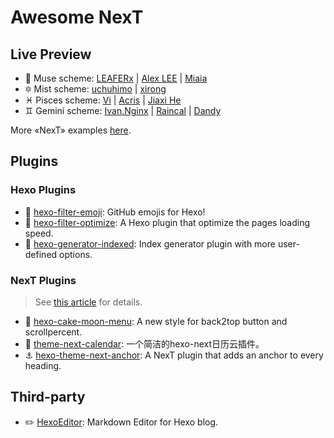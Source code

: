 # Awesome NexT

## Live Preview

* :heart_decoration: Muse scheme: [LEAFERx](https://leaferx.online) | [Alex LEE](http://saili.science) | [Miaia](https://11.tt)
* :six_pointed_star: Mist scheme: [uchuhimo](http://uchuhimo.me) | [xirong](http://www.ixirong.com)
* :pisces: Pisces scheme: [Vi](http://notes.iissnan.com) | [Acris](https://acris.me) | [Jiaxi He](http://jiaxi.io)
* :gemini: Gemini scheme: [Ivan.Nginx](https://almostover.ru) | [Raincal](https://raincal.com) | [Dandy](https://dandyxu.me)

More «NexT» examples [here](https://github.com/iissnan/hexo-theme-next/issues/119).

## Plugins

### Hexo Plugins

* :tada: <a href="https://github.com/theme-next/hexo-filter-emoji" target="_blank">hexo-filter-emoji</a>: GitHub emojis for Hexo!
* :crystal_ball: <a href="https://github.com/theme-next/hexo-filter-optimize" target="_blank">hexo-filter-optimize</a>: A Hexo plugin that optimize the pages loading speed.
* :triangular_flag_on_post: <a href="https://github.com/stevenjoezhang/hexo-generator-indexed" target="_blank">hexo-generator-indexed</a>: Index generator plugin with more user-defined options.

### NexT Plugins

> See [this article](https://www.dnocm.com/articles/beechnut/hexo-next-injects/) for details.

* :cake: <a href="https://github.com/jiangtj-lab/hexo-cake-moon-menu" target="_blank">hexo-cake-moon-menu</a>: A new style for back2top button and scrollpercent.
* :calendar: <a href="https://github.com/theme-next/theme-next-calendar" target="_blank">theme-next-calendar</a>: 一个简洁的hexo-next日历云插件。
* :anchor: <a href="https://github.com/1v9/hexo-theme-next-anchor" target="_blank">hexo-theme-next-anchor</a>: A NexT plugin that adds an anchor to every heading.

## Third-party

* :pencil2: <a href="https://github.com/zhuzhuyule/HexoEditor" target="_blank">HexoEditor</a>: Markdown Editor for Hexo blog.
